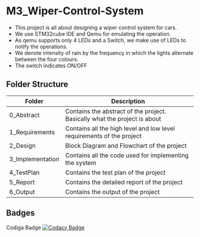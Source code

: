 # M3_Wiper-Control-System

- This project is all about designing a wiper control system for cars.
- We use STM32cube IDE and Qemu for emulating the operation.
- As qemu supports only 4 LEDs and a Switch, we make use of LEDs to notify the operations.
- We denote intensity of rain by the frequency in which the lights alternate between the four colours.
- The switch indicates ON/OFF

## Folder Structure

| Folder | Description |
| ----- | ----------- |
| 0_Abstract | Contains the abstract of the project. Basically what the project is about |
| 1_Requirements | Contains all the high level and low level requirements of the project	 |
| 2_Design | Block Diagram and Flowchart of the project	 |
| 3_Implementation	 | Contains all the code used for implementing the system |
| 4_TestPlan | Contains the test plan of the project	 |
| 5_Report | Contains the detailed report of the project	 |
| 6_Output | Contains the output of the project	 |

## Badges
Codiga Badge [![Codacy Badge](https://app.codacy.com/project/badge/Grade/e6d2f1d5a6ba4cba852647ee0ad3052a)](https://www.codacy.com/gh/Akansha-nageshwar/M3_Wiper-Control-System/dashboard?utm_source=github.com&amp;utm_medium=referral&amp;utm_content=Akansha-nageshwar/M3_Wiper-Control-System&amp;utm_campaign=Badge_Grade)
